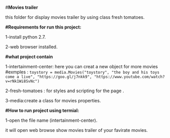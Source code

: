 #**Movies trailer** 

this folder for display movies trailer by using class fresh tomatoes.

**#Requirements for run this project:**

1-install python 2.7.

2-web browser installed.

**#what project contain**

1-intertainment-center: here you can creat a new object for more movies 
#exmples :
`toystory = media.Movies("toystory",
                        "the boy and his toys come a live",
                        "https://goo.gl/j7nkk9",
                        "https://www.youtube.com/watch?v=rNk1Wi8SvNc")`
                        
2-fresh-tomatoes :  for styles and scripting for the page .

3-media:create a class for movies properties.


**#How to run project using termial:**

1-open the file name (intertainment-center).

it will open web browse show movies trailer of your favirate movies.

                        
                       
 
